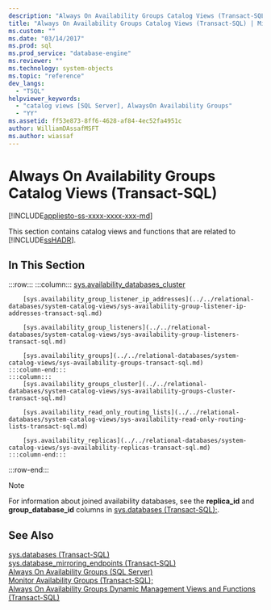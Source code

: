 ```yaml
---
description: "Always On Availability Groups Catalog Views (Transact-SQL)"
title: "Always On Availability Groups Catalog Views (Transact-SQL) | Microsoft Docs"
ms.custom: ""
ms.date: "03/14/2017"
ms.prod: sql
ms.prod_service: "database-engine"
ms.reviewer: ""
ms.technology: system-objects
ms.topic: "reference"
dev_langs: 
  - "TSQL"
helpviewer_keywords: 
  - "catalog views [SQL Server], AlwaysOn Availability Groups"
  - "YY"
ms.assetid: ff53e873-8ff6-4628-af84-4ec52fa4951c
author: WilliamDAssafMSFT
ms.author: wiassaf
---
```

# Always On Availability Groups Catalog Views (Transact-SQL)
[!INCLUDE[appliesto-ss-xxxx-xxxx-xxx-md](../../includes/appliesto-ss-xxxx-xxxx-xxx-md.md)]

  This section contains catalog views and functions that are related to [!INCLUDE[ssHADR](../../includes/sshadr-md.md)].  
  
## In This Section  

:::row:::
    :::column:::
        [sys.availability_databases_cluster](../../relational-databases/system-catalog-views/sys-availability-databases-cluster-transact-sql.md)

        [sys.availability_group_listener_ip_addresses](../../relational-databases/system-catalog-views/sys-availability-group-listener-ip-addresses-transact-sql.md)

        [sys.availability_group_listeners](../../relational-databases/system-catalog-views/sys-availability-group-listeners-transact-sql.md)

        [sys.availability_groups](../../relational-databases/system-catalog-views/sys-availability-groups-transact-sql.md)
    :::column-end:::
    :::column:::
        [sys.availability_groups_cluster](../../relational-databases/system-catalog-views/sys-availability-groups-cluster-transact-sql.md)

        [sys.availability_read_only_routing_lists](../../relational-databases/system-catalog-views/sys-availability-read-only-routing-lists-transact-sql.md)

        [sys.availability_replicas](../../relational-databases/system-catalog-views/sys-availability-replicas-transact-sql.md)
    :::column-end:::
:::row-end:::
  
> [!NOTE]  
> For information about joined availability databases, see the **replica_id** and **group_database_id** columns in [sys.databases (Transact-SQL);](../../relational-databases/system-catalog-views/sys-databases-transact-sql.md).  
  
## See Also  
 [sys.databases (Transact-SQL)](sys-databases-transact-sql.md)   
 [sys.database_mirroring_endpoints (Transact-SQL)](sys-database-mirroring-endpoints-transact-sql.md)   
 [Always On Availability Groups (SQL Server)](../../database-engine/availability-groups/windows/always-on-availability-groups-sql-server.md)   
 [Monitor Availability Groups (Transact-SQL);](../../database-engine/availability-groups/windows/monitor-availability-groups-transact-sql.md)   
 [Always On Availability Groups Dynamic Management Views and Functions (Transact-SQL)](../system-dynamic-management-views/always-on-availability-groups-dynamic-management-views-functions.md)  
  
  
